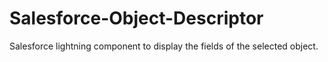 # Salesforce-Object-Descriptor
Salesforce lightning component to display the fields of the selected object.
